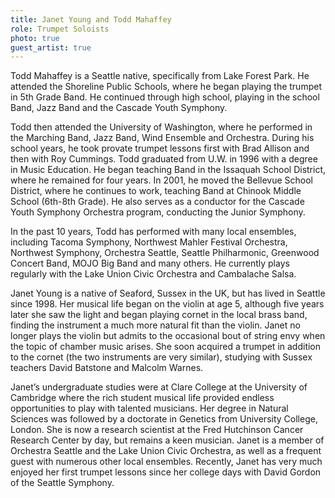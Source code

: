 ```yaml
---
title: Janet Young and Todd Mahaffey
role: Trumpet Soloists
photo: true
guest_artist: true
---
```


Todd Mahaffey is a Seattle native, specifically from Lake Forest Park. He attended the Shoreline Public Schools, where he began playing the trumpet in 5th Grade Band. He continued through high school, playing in the school Band, Jazz Band and the Cascade Youth Symphony.

Todd then attended the University of Washington, where he performed in the Marching Band, Jazz Band, Wind Ensemble and Orchestra. During his school years, he took provate trumpet lessons first with Brad Allison and then with Roy Cummings. Todd graduated from U.W. in 1996 with a degree in Music Education. He began teaching Band in the Issaquah School District, where he remained for four years. In 2001, he moved the Bellevue School District, where he continues to work, teaching Band at Chinook Middle School (6th-8th Grade). He also serves as a conductor for the Cascade Youth Symphony Orchestra program, conducting the Junior Symphony.

In the past 10 years, Todd has performed with many local ensembles, including Tacoma Symphony, Northwest Mahler Festival Orchestra, Northwest Symphony, Orchestra Seattle, Seattle Philharmonic, Greenwood Concert Band, MOJO Big Band and many others. He currently plays regularly with the Lake Union Civic Orchestra and Cambalache Salsa.


Janet Young is a native of Seaford, Sussex in the UK, but has lived in Seattle since 1998. Her musical life began on the violin at age 5, although five years later she saw the light and began playing cornet in the local brass band, finding the instrument a much more natural fit than the violin. Janet no longer plays the violin but admits to the occasional bout of string envy when the topic of chamber music arises. She soon acquired a trumpet in addition to the cornet (the two instruments are very similar), studying with Sussex teachers David Batstone and Malcolm Warnes.

Janet’s undergraduate studies were at Clare College at the University of Cambridge where the rich student musical life provided endless opportunities to play with talented musicians. Her degree in Natural Sciences was followed by a doctorate in Genetics from University College, London. She is now a research scientist at the Fred Hutchinson Cancer Research Center by day, but remains a keen musician. Janet is a member of Orchestra Seattle and the Lake Union Civic Orchestra, as well as a frequent guest with numerous other local ensembles. Recently, Janet has very much enjoyed her first trumpet lessons since her college days with David Gordon of the Seattle Symphony.